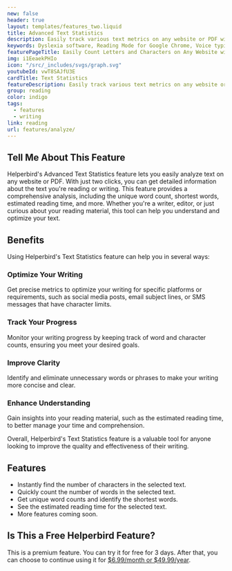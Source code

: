```yaml
---
new: false
header: true
layout: templates/features_two.liquid
title: Advanced Text Statistics
description: Easily track various text metrics on any website or PDF with Helperbird's extension. With just two clicks, get a comprehensive analysis including unique word count, shortest words, estimated reading time, and more.
keywords: Dyslexia software, Reading Mode for Google Chrome, Voice typing for Chrome, Text to speech for Chrome, text reader, Immersive Reader, dyslexia fonts, accessibility software, dyslexia software, Helperbird for Edge, Helperbird for Firefox, Helperbird for Chrome, Opendyslexic for Chrome, OpenDyslexic
featurePageTitle: Easily Count Letters and Characters on Any Website with Helperbird
img: i1EeaekPHIo
icon: "/src/_includes/svgs/graph.svg"
youtubeId: vwT8SAJfU3E
cardTitle: Text Statistics
featureDescription: Easily track various text metrics on any website or PDF with Helperbird's extension. With just two clicks, get a comprehensive analysis including unique word count, shortest words, estimated reading time, and more.
group: reading
color: indigo
tags:
  - features
  - writing
link: reading
url: features/analyze/
---
```


## Tell Me About This Feature

Helperbird's Advanced Text Statistics feature lets you easily analyze text on any website or PDF. With just two clicks, you can get detailed information about the text you're reading or writing. This feature provides a comprehensive analysis, including the unique word count, shortest words, estimated reading time, and more. Whether you're a writer, editor, or just curious about your reading material, this tool can help you understand and optimize your text.

## Benefits

Using Helperbird's Text Statistics feature can help you in several ways:

### Optimize Your Writing
Get precise metrics to optimize your writing for specific platforms or requirements, such as social media posts, email subject lines, or SMS messages that have character limits.

### Track Your Progress
Monitor your writing progress by keeping track of word and character counts, ensuring you meet your desired goals.

### Improve Clarity
Identify and eliminate unnecessary words or phrases to make your writing more concise and clear.

### Enhance Understanding
Gain insights into your reading material, such as the estimated reading time, to better manage your time and comprehension.

Overall, Helperbird's Text Statistics feature is a valuable tool for anyone looking to improve the quality and effectiveness of their writing.

## Features

- Instantly find the number of characters in the selected text.
- Quickly count the number of words in the selected text.
- Get unique word counts and identify the shortest words.
- See the estimated reading time for the selected text.
- More features coming soon.

## Is This a Free Helperbird Feature?

This is a premium feature. You can try it for free for 3 days. After that, you can choose to continue using it for [$6.99/month or $49.99/year](/pricing/).
